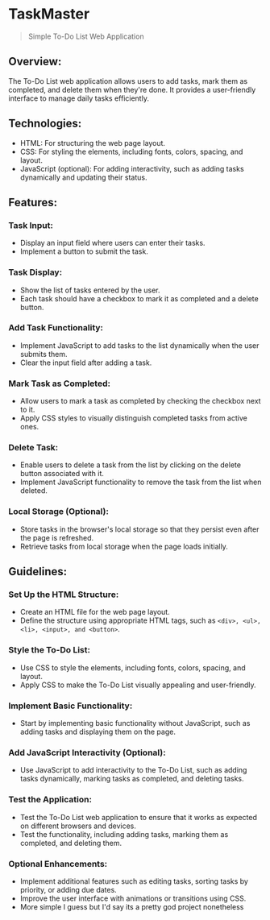 # TaskMaster
> Simple To-Do List Web Application

## Overview:
The To-Do List web application allows users to add tasks, mark them as completed, and delete them when they're done. It provides a user-friendly interface to manage daily tasks efficiently.

## Technologies:
- HTML: For structuring the web page layout.
- CSS: For styling the elements, including fonts, colors, spacing, and layout.
- JavaScript (optional): For adding interactivity, such as adding tasks dynamically and updating their status.

## Features:

### Task Input:
- Display an input field where users can enter their tasks.
- Implement a button to submit the task.

### Task Display:
- Show the list of tasks entered by the user.
- Each task should have a checkbox to mark it as completed and a delete button.

### Add Task Functionality:
- Implement JavaScript to add tasks to the list dynamically when the user submits them.
- Clear the input field after adding a task.

### Mark Task as Completed:
- Allow users to mark a task as completed by checking the checkbox next to it.
- Apply CSS styles to visually distinguish completed tasks from active ones.

### Delete Task:
- Enable users to delete a task from the list by clicking on the delete button associated with it.
- Implement JavaScript functionality to remove the task from the list when deleted.

### Local Storage (Optional):
- Store tasks in the browser's local storage so that they persist even after the page is refreshed.
- Retrieve tasks from local storage when the page loads initially.

## Guidelines:

### Set Up the HTML Structure:
- Create an HTML file for the web page layout.
- Define the structure using appropriate HTML tags, such as ```<div>, <ul>, <li>, <input>, and <button>```.

### Style the To-Do List:
- Use CSS to style the elements, including fonts, colors, spacing, and layout.
- Apply CSS to make the To-Do List visually appealing and user-friendly.

### Implement Basic Functionality:
- Start by implementing basic functionality without JavaScript, such as adding tasks and displaying them on the page.

### Add JavaScript Interactivity (Optional):
- Use JavaScript to add interactivity to the To-Do List, such as adding tasks dynamically, marking tasks as completed, and deleting tasks.

### Test the Application:
- Test the To-Do List web application to ensure that it works as expected on different browsers and devices.
- Test the functionality, including adding tasks, marking them as completed, and deleting them.

### Optional Enhancements:
- Implement additional features such as editing tasks, sorting tasks by priority, or adding due dates.
- Improve the user interface with animations or transitions using CSS.
- More simple I guess but I'd say its a pretty god project nonetheless